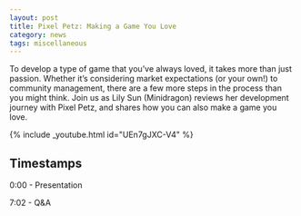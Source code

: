 ```yaml
---
layout: post
title: Pixel Petz: Making a Game You Love
category: news
tags: miscellaneous
---
```


To develop a type of game that you’ve always loved, it takes more than just passion. Whether it’s considering market expectations (or your own!) to community management, there are a few more steps in the process than you might think. Join us as Lily Sun (Minidragon) reviews her development journey with Pixel Petz, and shares how you can also make a game you love.


{% include _youtube.html id="UEn7gJXC-V4" %}


## Timestamps

0:00 - Presentation

7:02 - Q&A

